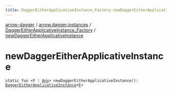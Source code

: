 ```yaml
---
title: DaggerEitherApplicativeInstance_Factory.newDaggerEitherApplicativeInstance - arrow-dagger
---
```


[arrow-dagger](../../index.html) / [arrow.dagger.instances](../index.html) / [DaggerEitherApplicativeInstance_Factory](index.html) / [newDaggerEitherApplicativeInstance](./new-dagger-either-applicative-instance.html)

# newDaggerEitherApplicativeInstance

`static fun <F : `[`Any`](https://kotlinlang.org/api/latest/jvm/stdlib/kotlin/-any/index.html)`> newDaggerEitherApplicativeInstance(): `[`DaggerEitherApplicativeInstance`](../-dagger-either-applicative-instance/index.html)`<`[`F`](new-dagger-either-applicative-instance.html#F)`>`